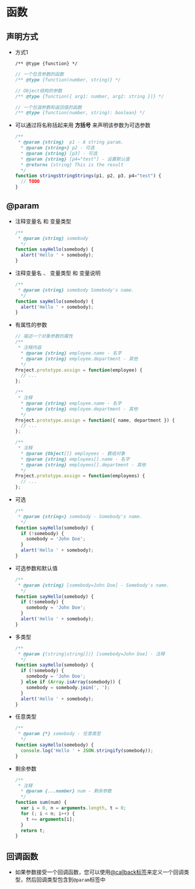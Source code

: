 # 函数

## 声明方式

+ 方式1

  ```JS
  /** @type {function} */
  ```

  ```js
  // 一个包含参数的函数
  /** @type {function(number, string)} */
  ```

  ```js
  // Object结构的参数
  /** @type {function({ arg1: number, arg2: string })} */
  ```

  ```js
  // 一个包涵参数和返回值的函数
  /** @type {function(number, string): boolean} */
  ```

+ 可以通过将名称括起来用 **方括号** 来声明该参数为可选参数

  ```js
  /**
   * @param {string}  p1 - A string param.
    * @param {string=} p2 - 可选
    * @param {string} [p3] - 可选
    * @param {string} [p4="test"] - 设置默认值
    * @returns {string} This is the result
    */
  function stringsStringStrings(p1, p2, p3, p4="test") {
    // TODO
  }
  ```

## @param

+ 注释变量名 和 变量类型

  ```js
  /**
   * @param {string} somebody
    */
  function sayHello(somebody) {
    alert('Hello ' + somebody);
  }
  ```

+ 注释变量名 、 变量类型 和 变量说明

  ```js
  /**
   * @param {string} somebody Somebody's name.
    */
  function sayHello(somebody) {
    alert('Hello ' + somebody);
  }
  ```

+ 有属性的参数

  ```js
  // 描述一个对象参数的属性
  /**
   * 注释内容
    * @param {string} employee.name - 名字
    * @param {string} employee.department - 其他
    */
  Project.prototype.assign = function(employee) {
    // ...
  };
  ```

  ```js
  /**
   * 注释
    * @param {string} employee.name - 名字
    * @param {string} employee.department - 其他
    */
  Project.prototype.assign = function({ name, department }) {
    // ...
  };
  ```

  ```js
  /**
   * 注释
    * @param {Object[]} employees - 数组对象
    * @param {string} employees[].name - 名字
    * @param {string} employees[].department - 其他
    */
  Project.prototype.assign = function(employees) {
    // ...
  };
  ```

+ 可选

  ```js
  /**
   * @param {string=} somebody - Somebody's name.
    */
  function sayHello(somebody) {
    if (!somebody) {
      somebody = 'John Doe';
    }
    alert('Hello ' + somebody);
  }
  ```

+ 可选参数和默认值

  ```js
  /**
   * @param {string} [somebody=John Doe] - Somebody's name.
    */
  function sayHello(somebody) {
    if (!somebody) {
      somebody = 'John Doe';
    }
    alert('Hello ' + somebody);
  }
  ```

+ 多类型

  ```js
  /**
   * @param {(string|string[])} [somebody=John Doe] - 注释
    */
  function sayHello(somebody) {
    if (!somebody) {
      somebody = 'John Doe';
    } else if (Array.isArray(somebody)) {
      somebody = somebody.join(', ');
    }
    alert('Hello ' + somebody);
  }
  ```

+ 任意类型

  ```js
  /**
   * @param {*} somebody - 任意类型
    */
  function sayHello(somebody) {
    console.log('Hello ' + JSON.stringify(somebody));
  }
  ```

+ 剩余参数

  ```js
  /**
   * 注释
    * @param {...number} num - 剩余参数
    */
  function sum(num) {
    var i = 0, n = arguments.length, t = 0;
    for (; i < n; i++) {
      t += arguments[i];
    }
    return t;
  }
  ```

## 回调函数

+ 如果参数接受一个回调函数，您可以使用[@callback](https://jsdoc.zcopy.site/tags-callback.html "@callback")[标签](https://jsdoc.zcopy.site/tags-callback.html "标签")来定义一个回调类型，然后回调类型包含到`@param`标签中
